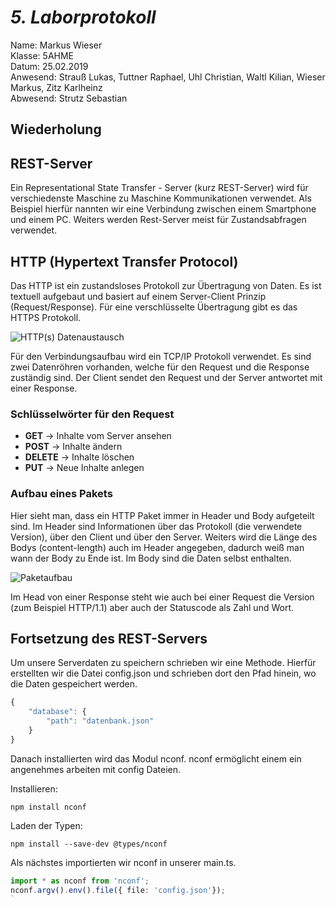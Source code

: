 # *5. Laborprotokoll*

  Name: Markus Wieser   
  Klasse: 5AHME   
  Datum: 25.02.2019   
  Anwesend: Strauß Lukas, Tuttner Raphael, Uhl Christian, Waltl Kilian, Wieser Markus, Zitz Karlheinz    
  Abwesend: Strutz Sebastian


  ## Wiederholung
  
  ## REST-Server
  
  Ein Representational State Transfer - Server (kurz REST-Server) wird für verschiedenste Maschine zu Maschine Kommunikationen verwendet. Als Beispiel hierfür nannten wir eine Verbindung zwischen einem Smartphone und einem PC. Weiters werden Rest-Server meist für Zustandsabfragen verwendet.
  
  ## HTTP (Hypertext Transfer Protocol)
  
  Das HTTP ist ein zustandsloses Protokoll zur Übertragung von Daten. Es ist textuell aufgebaut und basiert auf einem Server-Client Prinzip (Request/Response). Für eine verschlüsselte Übertragung gibt es das HTTPS Protokoll.
  
  ![HTTP(s) Datenaustausch](https://github.com/HTLMechatronics/m14-la1-sx/blob/wiemam14/wiemam14/requestResponse.png)
  
  Für den Verbindungsaufbau wird ein TCP/IP Protokoll verwendet. Es sind zwei Datenröhren vorhanden, welche für den Request und die Response zuständig sind. Der Client sendet den Request und der Server antwortet mit einer Response.
  
  ### Schlüsselwörter für den Request
  
* **GET**     -> Inhalte vom Server ansehen
* **POST**    -> Inhalte ändern
* **DELETE**  -> Inhalte löschen
* **PUT**     -> Neue Inhalte anlegen

### Aufbau eines Pakets
  
  Hier sieht man, dass ein HTTP Paket immer in Header und Body aufgeteilt sind. Im Header sind Informationen über das Protokoll (die verwendete Version), über den Client und über den Server. Weiters wird die Länge des Bodys (content-length) auch im Header angegeben, dadurch weiß man wann der Body zu Ende ist. Im Body sind die Daten selbst enthalten. 
  
  ![Paketaufbau](https://github.com/HTLMechatronics/m14-la1-sx/blob/wiemam14/wiemam14/paketaufbau.jpg)

  Im Head von einer Response steht wie auch bei einer Request die Version (zum Beispiel HTTP/1.1) aber auch der Statuscode als Zahl und Wort.

## Fortsetzung des REST-Servers

Um unsere Serverdaten zu speichern schrieben wir eine Methode. Hierfür erstellten wir die Datei config.json und schrieben dort den Pfad hinein, wo die Daten gespeichert werden.

``` typescript 
{
    "database": {
        "path": "datenbank.json" 
    }
}
```
Danach installierten wird das Modul nconf. nconf ermöglicht einem ein angenehmes arbeiten mit config Dateien.

Installieren:
```  
npm install nconf 
```  

Laden der Typen:
```  
npm install --save-dev @types/nconf  
```  
Als nächstes importierten wir nconf in unserer main.ts.
``` typescript 
import * as nconf from 'nconf';
nconf.argv().env().file({ file: 'config.json'});
`
```



